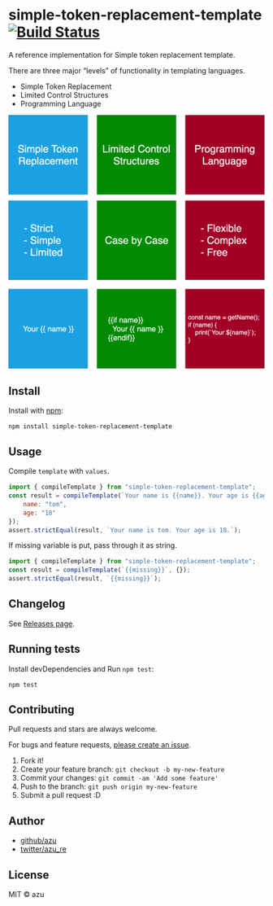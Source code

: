 # simple-token-replacement-template [![Build Status](https://travis-ci.org/azu/simple-token-replacement-template.svg?branch=master)](https://travis-ci.org/azu/simple-token-replacement-template)

A reference implementation for Simple token replacement template.

There are three major “levels” of functionality in templating languages.

- Simple Token Replacement
- Limited Control Structures
- Programming Language

![Three Levels Templates](docs/three.png)

## Install

Install with [npm](https://www.npmjs.com/):

    npm install simple-token-replacement-template

## Usage

Compile `template` with `values`.

```js
import { compileTemplate } from "simple-token-replacement-template";
const result = compileTemplate(`Your name is {{name}}. Your age is {{age}}.`, {
    name: "tom",
    age: "18"
});
assert.strictEqual(result, `Your name is tom. Your age is 18.`);
```

If missing variable is put, pass through it as string.

```js
import { compileTemplate } from "simple-token-replacement-template";
const result = compileTemplate(`{{missing}}`, {});
assert.strictEqual(result, `{{missing}}`);
```

## Changelog

See [Releases page](https://github.com/azu/simple-token-replacement-template/releases).

## Running tests

Install devDependencies and Run `npm test`:

    npm test

## Contributing

Pull requests and stars are always welcome.

For bugs and feature requests, [please create an issue](https://github.com/azu/simple-token-replacement-template/issues).

1. Fork it!
2. Create your feature branch: `git checkout -b my-new-feature`
3. Commit your changes: `git commit -am 'Add some feature'`
4. Push to the branch: `git push origin my-new-feature`
5. Submit a pull request :D

## Author

- [github/azu](https://github.com/azu)
- [twitter/azu_re](https://twitter.com/azu_re)

## License

MIT © azu
